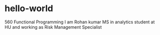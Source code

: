 # hello-world
560 Functional Programming
I am Rohan kumar 
MS in analytics student at HU and working as Risk Management Specialist
